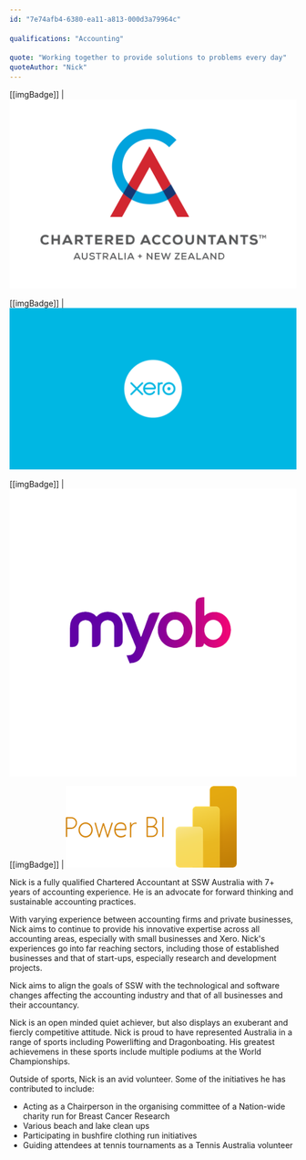 ```yaml
---
id: "7e74afb4-6380-ea11-a813-000d3a79964c"

qualifications: "Accounting"

quote: "Working together to provide solutions to problems every day"
quoteAuthor: "Nick"
---
```


[Editing your profile]: https://github.com/SSWConsulting/People/wiki/3.-Editing-your-profile

[[imgBadge]]
| ![CA-ANZ.png](Chartered_Accountants_Australia_and_New_Zealand_logo.svg.png)

[[imgBadge]]
| ![Xero.png](Xero-Logo.png)


[[imgBadge]]
| ![MYOB.png](FD_myoblogocolour.png)


[[imgBadge]]
| ![Power-BI.png](Power-BI.png)

Nick is a fully qualified Chartered Accountant at SSW Australia with 7+ years of accounting experience. He is an advocate for forward thinking and sustainable accounting practices. 

With varying experience between accounting firms and private businesses, Nick aims to continue to provide his innovative expertise across all accounting areas, especially with small businesses and Xero. Nick's experiences go into far reaching sectors, including those of established businesses and that of start-ups, especially research and development projects.

Nick aims to align the goals of SSW with the technological and software changes affecting the accounting industry and that of all businesses and their accountancy.

Nick is an open minded quiet achiever, but also displays an exuberant and fiercly competitive attitude. Nick is proud to have represented Australia in a range of sports including Powerlifting and Dragonboating. His greatest achievemens in these sports include multiple podiums at the World Championships. 

Outside of sports, Nick is an avid volunteer. Some of the initiatives he has contributed to include:
- Acting as a Chairperson in the organising committee of a Nation-wide charity run for Breast Cancer Research
- Various beach and lake clean ups
- Participating in bushfire clothing run initiatives
- Guiding attendees at tennis tournaments as a Tennis Australia volunteer
